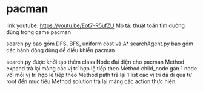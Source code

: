 # pacman
link youtube: https://youtu.be/Eot7-R5ufZU
Mô tả: thuật toán tìm đường dùng trong game pacman

search.py bao gồm DFS, BFS, uniform cost và A* 
searchAgent.py bao gồm các hành động dùng để điều khiển pacman

search.py được khởi tạo thêm class Node đại diện cho pacman
Method expand trả lại mảng các vị trí hợp lệ tiếp theo
Method child_node gán 1 node với mỗi vị trí hợp lệ tiếp theo
Method path trả lại 1 list các vị trí đã đi qua từ root đến mục tiêu
Method solution trả lại mảng các action thực hiện
